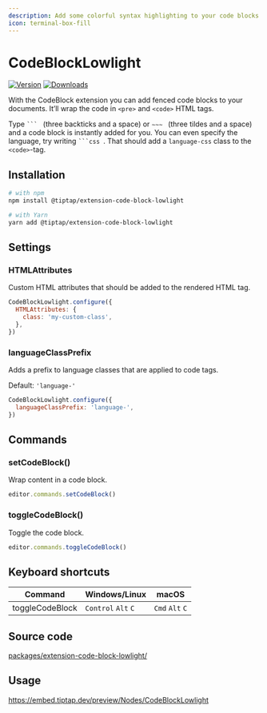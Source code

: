 ```yaml
---
description: Add some colorful syntax highlighting to your code blocks.
icon: terminal-box-fill
---
```


# CodeBlockLowlight
[![Version](https://img.shields.io/npm/v/@tiptap/extension-code-block-lowlight.svg?label=version)](https://www.npmjs.com/package/@tiptap/extension-code-block-lowlight)
[![Downloads](https://img.shields.io/npm/dm/@tiptap/extension-code-block-lowlight.svg)](https://npmcharts.com/compare/@tiptap/extension-code-block-lowlight?minimal=true)

With the CodeBlock extension you can add fenced code blocks to your documents. It’ll wrap the code in `<pre>` and `<code>` HTML tags.

Type <code>&grave;&grave;&grave;&nbsp;</code> (three backticks and a space) or <code>&Tilde;&Tilde;&Tilde;&nbsp;</code> (three tildes and a space) and a code block is instantly added for you. You can even specify the language, try writing <code>&grave;&grave;&grave;css&nbsp;</code>. That should add a `language-css` class to the `<code>`-tag.

## Installation
```bash
# with npm
npm install @tiptap/extension-code-block-lowlight

# with Yarn
yarn add @tiptap/extension-code-block-lowlight
```

## Settings

### HTMLAttributes
Custom HTML attributes that should be added to the rendered HTML tag.

```js
CodeBlockLowlight.configure({
  HTMLAttributes: {
    class: 'my-custom-class',
  },
})
```

### languageClassPrefix
Adds a prefix to language classes that are applied to code tags.

Default: `'language-'`

```js
CodeBlockLowlight.configure({
  languageClassPrefix: 'language-',
})
```

## Commands

### setCodeBlock()
Wrap content in a code block.

```js
editor.commands.setCodeBlock()
```

### toggleCodeBlock()
Toggle the code block.

```js
editor.commands.toggleCodeBlock()
```

## Keyboard shortcuts
| Command         | Windows/Linux                 | macOS                     |
| --------------- | ----------------------------- | ------------------------- |
| toggleCodeBlock | `Control`&nbsp;`Alt`&nbsp;`C` | `Cmd`&nbsp;`Alt`&nbsp;`C` |

## Source code
[packages/extension-code-block-lowlight/](https://github.com/ueberdosis/tiptap/blob/main/packages/extension-code-block-lowlight/)

## Usage
https://embed.tiptap.dev/preview/Nodes/CodeBlockLowlight
